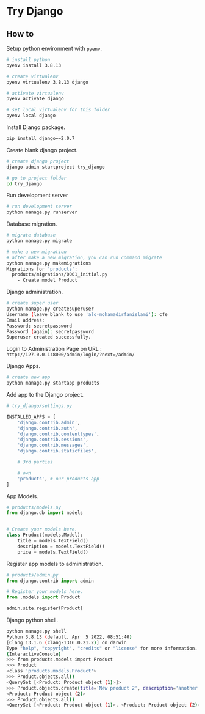 # Try Django

## How to

Setup python environment with `pyenv`. 

```bash
# install python
pyenv install 3.8.13

# create virtualenv
pyenv virtualenv 3.8.13 django

# activate virtualenv
pyenv activate django

# set local virtualenv for this folder
pyenv local django
```

Install Django package.

```bash
pip install django==2.0.7
```

Create blank django project.

```bash
# create django project
django-admin startproject try_django

# go to project folder
cd try_django
```

Run development server

```bash
# run development server
python manage.py runserver
```

Database migration.

```bash
# migrate database
python manage.py migrate

# make a new migration
# after make a new migration, you can run command migrate
python manage.py makemigrations
Migrations for 'products':
  products/migrations/0001_initial.py
    - Create model Product

```

Django administration.

```bash
# create super user
python manage.py createsuperuser
Username (leave blank to use 'alo-mohamadirfanislami'): cfe
Email address: 
Password: secretpassword
Password (again): secretpassword
Superuser created successfully.
```

Login to Administration Page on URL : `http://127.0.0.1:8000/admin/login/?next=/admin/`

Django Apps.

```bash
# create new app
python manage.py startapp products
```

Add app to the Django project.

```python
# try_django/settings.py

INSTALLED_APPS = [
    'django.contrib.admin',
    'django.contrib.auth',
    'django.contrib.contenttypes',
    'django.contrib.sessions',
    'django.contrib.messages',
    'django.contrib.staticfiles',

    # 3rd parties

    # own
    'products', # our products app
]
```

App Models.

```python
# products/models.py
from django.db import models


# Create your models here.
class Product(models.Model):
    title = models.TextField()
    description = models.TextField()
    price = models.TextField()

```

Register app models to administration.

```python
# products/admin.py
from django.contrib import admin

# Register your models here.
from .models import Product

admin.site.register(Product)

```

Django python shell.

```bash
python manage.py shell
Python 3.8.13 (default, Apr  5 2022, 08:51:40) 
[Clang 13.1.6 (clang-1316.0.21.2)] on darwin
Type "help", "copyright", "credits" or "license" for more information.
(InteractiveConsole)
>>> from products.models import Product
>>> Product
<class 'products.models.Product'>
>>> Product.objects.all()
<QuerySet [<Product: Product object (1)>]>
>>> Product.objects.create(title='New product 2', description='another one', price='999', summary='sweet')
<Product: Product object (2)>
>>> Product.objects.all()
<QuerySet [<Product: Product object (1)>, <Product: Product object (2)>]>
```
